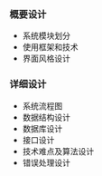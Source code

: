 ### 概要设计

- 系统模块划分
- 使用框架和技术
- 界面风格设计



### 详细设计

- 系统流程图
- 数据结构设计
- 数据库设计
- 接口设计
- 技术难点及算法设计
- 错误处理设计

